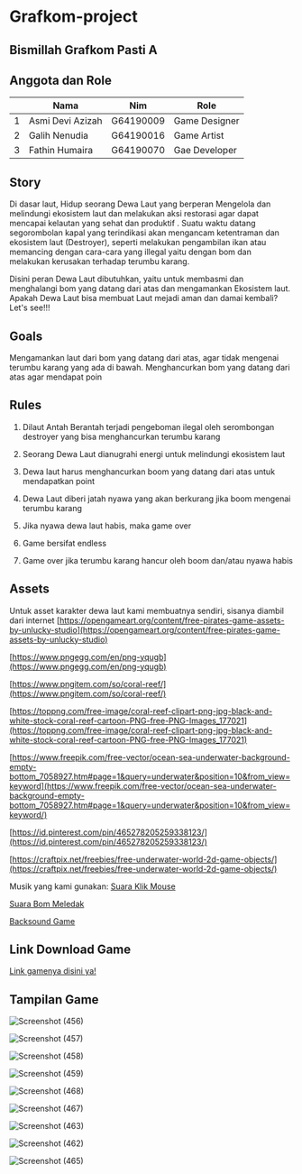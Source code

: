 # Grafkom-project
## Bismillah Grafkom Pasti A
## Anggota dan Role
<table>
    <thead>
        <tr>
            <th></th>
            <th>Nama</th>
            <th>Nim</th>
            <th>Role</th>
        </tr>
    </thead>
    <tbody>
        <tr>
            <td>1</td>
            <td>Asmi Devi Azizah</td>
            <td>G64190009</td>
            <td>Game Designer</td>
        </tr>
        <tr>
            <td>2</td>
            <td>Galih Nenudia</td>
            <td>G64190016</td>
            <td>Game Artist</td>
        </tr>
        <tr>
            <td>3</td>
            <td>Fathin Humaira</td>
            <td>G64190070</td>
            <td>Gae Developer</td>
        </tr>
    </tbody>
</table>

## Story
Di dasar laut, Hidup seorang Dewa Laut yang berperan Mengelola dan melindungi ekosistem laut dan melakukan aksi restorasi agar dapat mencapai kelautan yang sehat dan produktif . Suatu waktu datang segorombolan kapal yang terindikasi akan mengancam ketentraman dan ekosistem laut (Destroyer), seperti melakukan pengambilan ikan atau memancing dengan cara-cara yang illegal yaitu dengan bom dan melakukan kerusakan terhadap terumbu karang.

Disini peran Dewa Laut dibutuhkan, yaitu untuk membasmi dan menghalangi bom yang datang dari atas dan mengamankan Ekosistem laut. Apakah Dewa Laut bisa membuat Laut mejadi aman dan damai kembali? Let's see!!!

## Goals
Mengamankan laut dari bom yang datang dari atas, agar tidak mengenai terumbu karang yang ada di bawah. Menghancurkan bom yang datang dari atas agar mendapat poin

## Rules
1. Dilaut Antah Berantah terjadi pengeboman ilegal oleh serombongan destroyer yang bisa menghancurkan terumbu karang

2. Seorang Dewa Laut dianugrahi energi untuk melindungi ekosistem laut

3. Dewa laut harus menghancurkan boom yang datang dari atas untuk mendapatkan point

4. Dewa Laut diberi jatah nyawa yang akan berkurang jika boom mengenai terumbu karang

5. Jika nyawa dewa laut habis, maka game over

6. Game bersifat endless 

7. Game over jika terumbu karang hancur oleh boom dan/atau nyawa habis


## Assets
Untuk asset karakter dewa laut kami membuatnya sendiri, sisanya diambil dari internet
[https://opengameart.org/content/free-pirates-game-assets-by-unlucky-studio](https://opengameart.org/content/free-pirates-game-assets-by-unlucky-studio)

[https://www.pngegg.com/en/png-yqugb](https://www.pngegg.com/en/png-yqugb)

[https://www.pngitem.com/so/coral-reef/](https://www.pngitem.com/so/coral-reef/)

[https://toppng.com/free-image/coral-reef-clipart-png-jpg-black-and-white-stock-coral-reef-cartoon-PNG-free-PNG-Images_177021](https://toppng.com/free-image/coral-reef-clipart-png-jpg-black-and-white-stock-coral-reef-cartoon-PNG-free-PNG-Images_177021)

[https://www.freepik.com/free-vector/ocean-sea-underwater-background-empty-bottom_7058927.htm#page=1&query=underwater&position=10&from_view=keyword](https://www.freepik.com/free-vector/ocean-sea-underwater-background-empty-bottom_7058927.htm#page=1&query=underwater&position=10&from_view=keyword/)

[https://id.pinterest.com/pin/465278205259338123/](https://id.pinterest.com/pin/465278205259338123/)

[https://craftpix.net/freebies/free-underwater-world-2d-game-objects/](https://craftpix.net/freebies/free-underwater-world-2d-game-objects/)


Musik yang kami gunakan:
[Suara Klik Mouse](https://assets.mixkit.co/sfx/download/mixkit-select-click-1109.wav)

[Suara Bom Meledak](https://assets.mixkit.co/sfx/download/mixkit-sea-mine-deep-explosion-1186.wav)

[Backsound Game](https://www.melodyloops.com/my-music/longoloops/89743516528/melodyloops-preview-funny-adventure-2m30s-mp3/)


## Link Download Game
[Link gamenya disini ya!](https://drive.google.com/file/d/1VzoORvD6hMonAi8CRucgXFjTrJBIv9Wn/view?usp=sharing)


## Tampilan Game
![Screenshot (456)](https://user-images.githubusercontent.com/79556700/145847756-795ba271-c7ea-4888-bfc7-9195f25dea1c.png)

![Screenshot (457)](https://user-images.githubusercontent.com/79556700/145847812-be7c26d9-5ea8-4b3f-8205-51e2e274d256.png)

![Screenshot (458)](https://user-images.githubusercontent.com/79556700/145847875-9abd5b55-2020-4f1f-b5e2-9d9cd047b0dc.png)

![Screenshot (459)](https://user-images.githubusercontent.com/79556700/145847871-d20a77d7-2186-466b-a1d7-afd8548f1819.png)

![Screenshot (468)](https://user-images.githubusercontent.com/79556700/145847883-22a1ceb6-c9e5-4738-9734-8078996dd116.png)

![Screenshot (467)](https://user-images.githubusercontent.com/79556700/145847888-ff9cec3a-78d1-48f0-a6be-af527d28869f.png)

![Screenshot (463)](https://user-images.githubusercontent.com/79556700/145847858-b47fe0d5-adec-4bb6-85a6-25ff6c81cead.png)

![Screenshot (462)](https://user-images.githubusercontent.com/79556700/145847867-2a55b761-18a2-4e8e-b817-b999f96b39e4.png)

![Screenshot (465)](https://user-images.githubusercontent.com/79556700/145847848-61f4ef32-4df8-401d-9181-b39925cb4d00.png)




